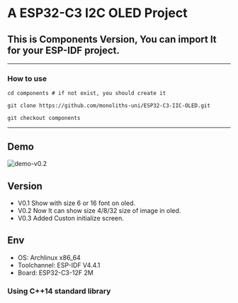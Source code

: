 # A ESP32-C3 I2C OLED Project

## This is Components Version, You can import It for your ESP-IDF project.

---

### How to use
```
cd components # if not exist, you should create it
```

```
git clone https://github.com/monoliths-uni/ESP32-C3-IIC-OLED.git
```

```
git checkout components
```


---

## Demo
![demo-v0.2](https://github.com/monoliths-uni/ESP32-C3-IIC-OLED/blob/dev/doc/demo-v0.2.jpg)

## Version
* V0.1 Show with size 6 or 16 font on oled.
* V0.2 Now It can show size 4/8/32 size of image in oled.
* V0.3 Added Custon initialize screen.

## Env
* OS: Archlinux x86_64
* Toolchannel: ESP-IDF V4.4.1
* Board: ESP32-C3-12F 2M

### Using C++14 standard library
